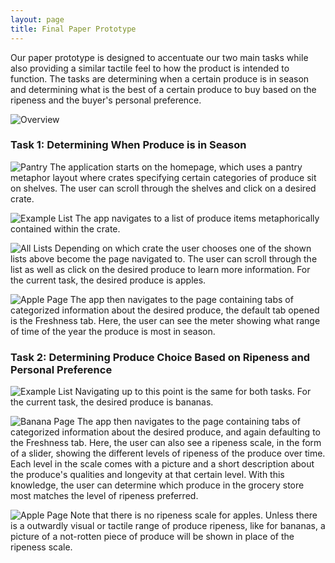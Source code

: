```yaml
---
layout: page
title: Final Paper Prototype
---
```


Our paper prototype is designed to accentuate our two main tasks while also providing a similar tactile feel to how the product is intended to function. The tasks are determining when a certain produce is in season and determining what is the best of a certain produce to buy based on the ripeness and the buyer's personal preference.

![Overview](/sousshopper/img/FinalPaperPrototype/overview.png)

### Task 1: Determining When Produce is in Season
![Pantry](/sousshopper/img/PantriesFirstPage.jpg)
The application starts on the homepage, which uses a pantry metaphor layout where crates specifying certain categories of produce sit on shelves. The user can scroll through the shelves and click on a desired crate.

![Example List](/sousshopper/img/SingleProduceList.jpg)
The app navigates to a list of produce items metaphorically contained within the crate.

![All Lists](/sousshopper/img/FinalPaperPrototype/favorites.png)
Depending on which crate the user chooses one of the shown lists above become the page navigated to. The user can scroll through the list as well as click on the desired produce to learn more information. For the current task, the desired produce is apples.

![Apple Page](/sousshopper/img/FinalPaperPrototype/apple_page.png)
The app then navigates to the page containing tabs of categorized information about the desired produce, the default tab opened is the Freshness tab. Here, the user can see the meter showing what range of time of the year the produce is most in season.

### Task 2: Determining Produce Choice Based on Ripeness and Personal Preference
![Example List](/sousshopper/img/SingleProduceList.jpg)
Navigating up to this point is the same for both tasks. For the current task, the desired produce is bananas.

![Banana Page](/sousshopper/img/FinalPaperPrototype/banana_page.png)
The app then navigates to the page containing tabs of categorized information about the desired produce, and again defaulting to the Freshness tab. Here, the user can also see a ripeness scale, in the form of a slider, showing the different levels of ripeness of the produce over time. Each level in the scale comes with a picture and a short description about the produce's qualities and longevity at that certain level. With this knowledge, the user can determine which produce in the grocery store most matches the level of ripeness preferred.

![Apple Page](/sousshopper/img/FinalPaperPrototype/apple_page.png)
Note that there is no ripeness scale for apples. Unless there is a outwardly visual or tactile range of produce ripeness, like for bananas, a picture of a not-rotten piece of produce will be shown in place of the ripeness scale.
